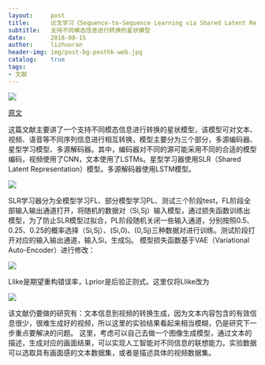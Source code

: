 ```yaml
---
layout:     post
title:      论文学习《Sequence-to-Sequence Learning via Shared Latent Representation》
subtitle:   支持不同模态信息进行转换的星状模型
date:       2018-08-15
author:     lizhuoran
header-img: img/post-bg-posthk-web.jpg
catalog:    true
tags:
- 文献
---
```


![](https://images.ifanr.cn/wp-content/uploads/2018/06/WWDC-10.jpg)

[原文](https://www.aaai.org/ocs/index.php/AAAI/AAAI18/paper/viewFile/16071/15955)

这篇文献主要讲了一个支持不同模态信息进行转换的星状模型，该模型可对文本、视频、语音等不同序列信息进行相互转换，模型主要分为三个部分，多源编码器、星型学习模型、多源解码器。其中，编码器对不同的源可能采用不同的合适的模型编码，视频使用了CNN，文本使用了LSTMs。星型学习器使用SLR（Shared Latent Representation）模型。多源解码器使用LSTM模型。

![](https://img3.doubanio.com/view/status/l/public/ef2fa1864e3a98f.jpg)

SLR学习器分为全模型学习FL、部分模型学习PL、测试三个阶段test，FL阶段全部输入输出通道打开，将随机的数据对（Si,Sj）输入模型，通过损失函数训练出模型，为了防止SLR模型过拟合，PL阶段随机关闭一些输入通道，分别按照0.5、0.25、0.25的概率选择（Si,Sj）、(Si,0)、(0,Sj)三种数据对进行训练。测试阶段打开对应的输入输出通道，输入Si，生成Sj。
模型损失函数基于VAE（Variational Auto-Encoder）进行修改：

![](https://img3.doubanio.com/view/status/l/public/0f56682bcb342b2.jpg)

Llike是期望重构错误率，Lprior是后验正则式。这里仅将Llike改为

![](https://img3.doubanio.com/view/status/l/public/4c8dbc55a25ec02.jpg)


该文献仍要做的研究有：文本信息到视频的转换生成，因为文本内容包含的有效信息很少，很难生成好的视频，所以这里的实验结果看起来相当模糊，仍是研究下一步重点要解决的问题。
这里，考虑可以自己去做一个图像生成模型，通过文本的描述，生成对应的画面结果，可以实现人工智能对不同信息的联想能力。实验数据可以选取具有画面感的文本数据集，或者是描述具体的视频数据集。
